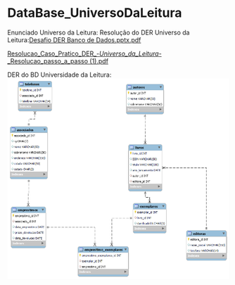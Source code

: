 # DataBase_UniversoDaLeitura

Enunciado Universo da Leitura: 
Resolução do DER Universo da Leitura:[Desafio DER Banco de Dados.pptx.pdf](https://github.com/laianebarbalho/DataBase_UniversoDaLeitura/files/8459818/Desafio.DER.Banco.de.Dados.pptx.pdf)

[Resolucao_Caso_Pratico_DER_-_Universo_da_Leitura_-_Resolucao_passo_a_passo (1).pdf](https://github.com/laianebarbalho/DataBase_UniversoDaLeitura/files/8459816/Resolucao_Caso_Pratico_DER_-_Universo_da_Leitura_-_Resolucao_passo_a_passo.1.pdf)

DER do BD Universidade da Leitura:
![](https://github.com/laianebarbalho/DataBase_UniversoDaLeitura/blob/main/DER%20-%20Diagrama%20Entidade%20Relacionamento.png)
